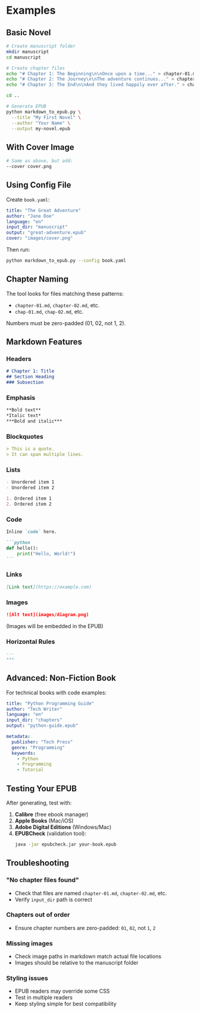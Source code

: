 # Examples

## Basic Novel

```bash
# Create manuscript folder
mkdir manuscript
cd manuscript

# Create chapter files
echo "# Chapter 1: The Beginning\n\nOnce upon a time..." > chapter-01.md
echo "# Chapter 2: The Journey\n\nThe adventure continues..." > chapter-02.md
echo "# Chapter 3: The End\n\nAnd they lived happily ever after." > chapter-03.md

cd ..

# Generate EPUB
python markdown_to_epub.py \
  --title "My First Novel" \
  --author "Your Name" \
  --output my-novel.epub
```

## With Cover Image

```bash
# Same as above, but add:
--cover cover.png
```

## Using Config File

Create `book.yaml`:

```yaml
title: "The Great Adventure"
author: "Jane Doe"
language: "en"
input_dir: "manuscript"
output: "great-adventure.epub"
cover: "images/cover.png"
```

Then run:

```bash
python markdown_to_epub.py --config book.yaml
```

## Chapter Naming

The tool looks for files matching these patterns:

- `chapter-01.md`, `chapter-02.md`, etc.
- `chap-01.md`, `chap-02.md`, etc.

Numbers must be zero-padded (01, 02, not 1, 2).

## Markdown Features

### Headers

```markdown
# Chapter 1: Title
## Section Heading
### Subsection
```

### Emphasis

```markdown
**Bold text**
*Italic text*
***Bold and italic***
```

### Blockquotes

```markdown
> This is a quote.
> It can span multiple lines.
```

### Lists

```markdown
- Unordered item 1
- Unordered item 2

1. Ordered item 1
2. Ordered item 2
```

### Code

````markdown
Inline `code` here.

```python
def hello():
    print("Hello, World!")
```
````

### Links

```markdown
[Link text](https://example.com)
```

### Images

```markdown
![Alt text](images/diagram.png)
```

(Images will be embedded in the EPUB)

### Horizontal Rules

```markdown
---
***
```

## Advanced: Non-Fiction Book

For technical books with code examples:

```yaml
title: "Python Programming Guide"
author: "Tech Writer"
language: "en"
input_dir: "chapters"
output: "python-guide.epub"

metadata:
  publisher: "Tech Press"
  genre: "Programming"
  keywords:
    - Python
    - Programming
    - Tutorial
```

## Testing Your EPUB

After generating, test with:

1. **Calibre** (free ebook manager)
2. **Apple Books** (Mac/iOS)
3. **Adobe Digital Editions** (Windows/Mac)
4. **EPUBCheck** (validation tool):
   ```bash
   java -jar epubcheck.jar your-book.epub
   ```

## Troubleshooting

### "No chapter files found"

- Check that files are named `chapter-01.md`, `chapter-02.md`, etc.
- Verify `input_dir` path is correct

### Chapters out of order

- Ensure chapter numbers are zero-padded: `01`, `02`, not `1`, `2`

### Missing images

- Check image paths in markdown match actual file locations
- Images should be relative to the manuscript folder

### Styling issues

- EPUB readers may override some CSS
- Test in multiple readers
- Keep styling simple for best compatibility

